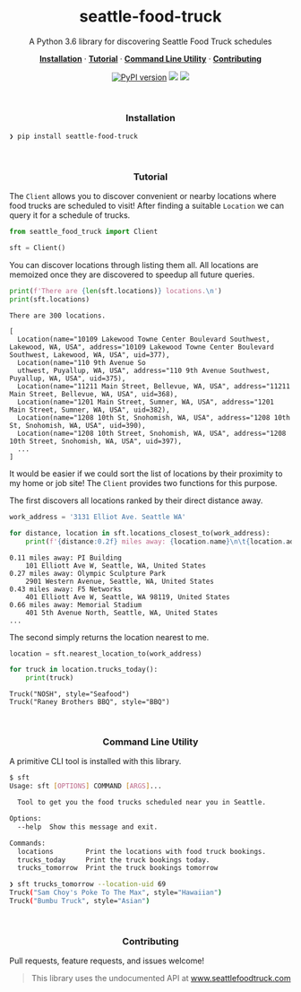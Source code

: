 <h1 align="center">seattle-food-truck</h2>

<p align="center">A Python 3.6 library for discovering Seattle Food Truck schedules</p>

<p align="center">
  <a href="#installation"><strong>Installation</strong></a>
  ·
  <a href="#tutorial"><strong>Tutorial</strong></a>
  ·
  <a href="#command-line-utility"><strong>Command Line Utility</strong></a>
  ·
  <a href="#contributing"><strong>Contributing</strong></a>
</p>

<p align="center">
  <a href="https://badge.fury.io/py/seattle-food-truck"><img src="https://badge.fury.io/py/seattle-food-truck.svg" alt="PyPI version"></img></a>
  <a href="https://codeclimate.com/github/clintval/seattle-food-truck/maintainability"><img src="https://api.codeclimate.com/v1/badges/7f6bfb6d1a887a1ba811/maintainability"></img></a>
  <a href="https://github.com/clintval/seattle-food-truck/blob/master/LICENSE"><img src="https://img.shields.io/pypi/l/seattle-food-truck.svg"></img></a>
</p>

<br>

<h3 align="center">Installation</h3>

```bash
❯ pip install seattle-food-truck
```

<br>

<h3 align="center">Tutorial</h3>

The `Client` allows you to discover convenient or nearby locations where food trucks are scheduled to visit! After finding a suitable `Location` we can query it for a schedule of trucks.

```python
from seattle_food_truck import Client

sft = Client()
```

You can discover locations through listing them all. All locations are memoized once they are discovered to speedup all future queries.

```python
print(f'There are {len(sft.locations)} locations.\n')
print(sft.locations)
```

```
There are 300 locations.

[
  Location(name="10109 Lakewood Towne Center Boulevard Southwest, Lakewood, WA, USA", address="10109 Lakewood Towne Center Boulevard Southwest, Lakewood, WA, USA", uid=377),
  Location(name="110 9th Avenue So
  uthwest, Puyallup, WA, USA", address="110 9th Avenue Southwest, Puyallup, WA, USA", uid=375),
  Location(name="11211 Main Street, Bellevue, WA, USA", address="11211 Main Street, Bellevue, WA, USA", uid=368),
  Location(name="1201 Main Street, Sumner, WA, USA", address="1201 Main Street, Sumner, WA, USA", uid=382),
  Location(name="1208 10th St, Snohomish, WA, USA", address="1208 10th St, Snohomish, WA, USA", uid=390),
  Location(name="1208 10th Street, Snohomish, WA, USA", address="1208 10th Street, Snohomish, WA, USA", uid=397),
  ...
]
```

It would be easier if we could sort the list of locations by their proximity to my home or job site! The `Client` provides two functions for this purpose.

The first discovers all locations ranked by their direct distance away.

```python
work_address = '3131 Elliot Ave. Seattle WA'

for distance, location in sft.locations_closest_to(work_address):
    print(f'{distance:0.2f} miles away: {location.name}\n\t{location.address}')
```

```
0.11 miles away: PI Building
    101 Elliott Ave W, Seattle, WA, United States
0.27 miles away: Olympic Sculpture Park
    2901 Western Avenue, Seattle, WA, United States
0.43 miles away: F5 Networks
    401 Elliott Ave W, Seattle, WA 98119, United States
0.66 miles away: Memorial Stadium
    401 5th Avenue North, Seattle, WA, United States
...
```

The second simply returns the location nearest to me.

```python
location = sft.nearest_location_to(work_address)

for truck in location.trucks_today():
    print(truck)
```

```
Truck("NOSH", style="Seafood")
Truck("Raney Brothers BBQ", style="BBQ")
```

<br>

<h3 align="center">Command Line Utility</h3>

A primitive CLI tool is installed with this library.

```bash
$ sft
Usage: sft [OPTIONS] COMMAND [ARGS]...

  Tool to get you the food trucks scheduled near you in Seattle.

Options:
  --help  Show this message and exit.

Commands:
  locations        Print the locations with food truck bookings.
  trucks_today     Print the truck bookings today.
  trucks_tomorrow  Print the truck bookings tomorrow
```

```bash
❯ sft trucks_tomorrow --location-uid 69
Truck("Sam Choy's Poke To The Max", style="Hawaiian")
Truck("Bumbu Truck", style="Asian")
```

<br>

<h3 align="center">Contributing</h3>

Pull requests, feature requests, and issues welcome!

> This library uses the undocumented API at www.seattlefoodtruck.com

